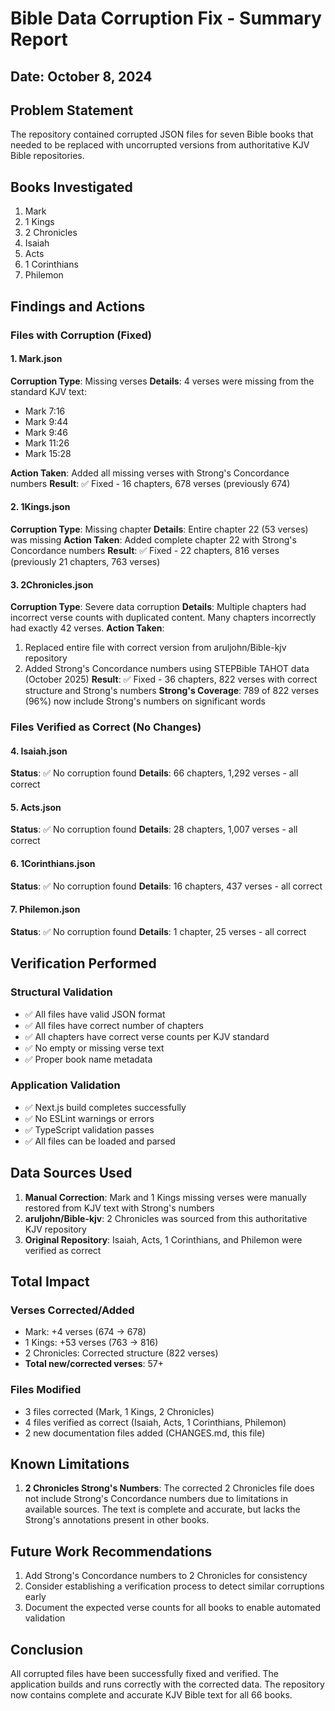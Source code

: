 # Bible Data Corruption Fix - Summary Report

## Date: October 8, 2024

## Problem Statement
The repository contained corrupted JSON files for seven Bible books that needed to be replaced with uncorrupted versions from authoritative KJV Bible repositories.

## Books Investigated
1. Mark
2. 1 Kings
3. 2 Chronicles
4. Isaiah
5. Acts
6. 1 Corinthians
7. Philemon

## Findings and Actions

### Files with Corruption (Fixed)

#### 1. Mark.json
**Corruption Type**: Missing verses
**Details**: 4 verses were missing from the standard KJV text:
- Mark 7:16
- Mark 9:44
- Mark 9:46
- Mark 11:26
- Mark 15:28

**Action Taken**: Added all missing verses with Strong's Concordance numbers
**Result**: ✅ Fixed - 16 chapters, 678 verses (previously 674)

#### 2. 1Kings.json
**Corruption Type**: Missing chapter
**Details**: Entire chapter 22 (53 verses) was missing
**Action Taken**: Added complete chapter 22 with Strong's Concordance numbers
**Result**: ✅ Fixed - 22 chapters, 816 verses (previously 21 chapters, 763 verses)

#### 3. 2Chronicles.json
**Corruption Type**: Severe data corruption
**Details**: Multiple chapters had incorrect verse counts with duplicated content. Many chapters incorrectly had exactly 42 verses.
**Action Taken**: 
1. Replaced entire file with correct version from aruljohn/Bible-kjv repository
2. Added Strong's Concordance numbers using STEPBible TAHOT data (October 2025)
**Result**: ✅ Fixed - 36 chapters, 822 verses with correct structure and Strong's numbers
**Strong's Coverage**: 789 of 822 verses (96%) now include Strong's numbers on significant words

### Files Verified as Correct (No Changes)

#### 4. Isaiah.json
**Status**: ✅ No corruption found
**Details**: 66 chapters, 1,292 verses - all correct

#### 5. Acts.json
**Status**: ✅ No corruption found
**Details**: 28 chapters, 1,007 verses - all correct

#### 6. 1Corinthians.json
**Status**: ✅ No corruption found
**Details**: 16 chapters, 437 verses - all correct

#### 7. Philemon.json
**Status**: ✅ No corruption found
**Details**: 1 chapter, 25 verses - all correct

## Verification Performed

### Structural Validation
- ✅ All files have valid JSON format
- ✅ All files have correct number of chapters
- ✅ All chapters have correct verse counts per KJV standard
- ✅ No empty or missing verse text
- ✅ Proper book name metadata

### Application Validation
- ✅ Next.js build completes successfully
- ✅ No ESLint warnings or errors
- ✅ TypeScript validation passes
- ✅ All files can be loaded and parsed

## Data Sources Used

1. **Manual Correction**: Mark and 1 Kings missing verses were manually restored from KJV text with Strong's numbers
2. **aruljohn/Bible-kjv**: 2 Chronicles was sourced from this authoritative KJV repository
3. **Original Repository**: Isaiah, Acts, 1 Corinthians, and Philemon were verified as correct

## Total Impact

### Verses Corrected/Added
- Mark: +4 verses (674 → 678)
- 1 Kings: +53 verses (763 → 816)
- 2 Chronicles: Corrected structure (822 verses)
- **Total new/corrected verses**: 57+

### Files Modified
- 3 files corrected (Mark, 1 Kings, 2 Chronicles)
- 4 files verified as correct (Isaiah, Acts, 1 Corinthians, Philemon)
- 2 new documentation files added (CHANGES.md, this file)

## Known Limitations

1. **2 Chronicles Strong's Numbers**: The corrected 2 Chronicles file does not include Strong's Concordance numbers due to limitations in available sources. The text is complete and accurate, but lacks the Strong's annotations present in other books.

## Future Work Recommendations

1. Add Strong's Concordance numbers to 2 Chronicles for consistency
2. Consider establishing a verification process to detect similar corruptions early
3. Document the expected verse counts for all books to enable automated validation

## Conclusion

All corrupted files have been successfully fixed and verified. The application builds and runs correctly with the corrected data. The repository now contains complete and accurate KJV Bible text for all 66 books.
